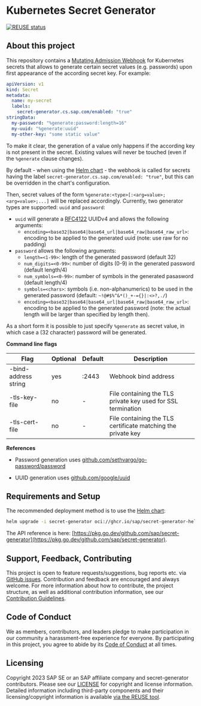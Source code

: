 # Kubernetes Secret Generator

[![REUSE status](https://api.reuse.software/badge/github.com/SAP/secret-generator)](https://api.reuse.software/info/github.com/SAP/secret-generator)

## About this project

This repository contains a [Mutating Admission Webhook](https://kubernetes.io/docs/reference/access-authn-authz/extensible-admission-controllers) for Kubernetes secrets that allows to generate certain secret values (e.g. passwords) upon first appearance of the according secret key. For example:

```yaml
apiVersion: v1
kind: Secret
metadata:
  name: my-secret
  labels:
    secret-generator.cs.sap.com/enabled: "true"
stringData:
  my-password: "%generate:password:length=16"
  my-uuid: "%generate:uuid"
  my-other-key: "some static value"
```

To make it clear, the generation of a value only happens if the according key is not present in the secret. Existing values will never be touched (even if the `%generate` clause changes).

By default - when using the [Helm chart](https://github.com/sap/secret-generator-helm) - the webhook is called for secrets having the label `secret-generator.cs.sap.com/enabled: "true"`, but this can be overridden in the chart's configuration.

Then, secret values of the form `%generate:<type>[:<arg=value>;<arg=value>;...]` will be replaced accordingly.
Currently, two generator types are supported: `uuid` and `password`:
- `uuid` will generate a [RFC4122](https://datatracker.ietf.org/doc/html/rfc4122) UUIDv4 and allows the following arguments:
  - `encoding=<base32|base64|base64_url|base64_raw|base64_raw_url>`: encoding to be applied to the generated uuid (note: use raw for no padding)
- `password` allows the following arguments:
  - `length=<1-99>`: length of the generated password (default 32)
  - `num_digits=<0-99>`: number of digits (0-9) in the generated password (default length/4)
  - `num_symbols=<0-99>`: number of symbols in the generated pasasword (default length/4)
  - `symbols=<chars>`: symbols (i.e. non-alphanumerics) to be used in the generated password (default: `~!@#$%^&*()_+-={}|:<>?,./`)
  - `encoding=<base32|base64|base64_url|base64_raw|base64_raw_url>`: encoding to be applied to the generated password (note: the actual length will be larger than specified by length then).

As a short form it is possible to just specify `%generate` as secret value, in which case a (32 character) password will be generated.

**Command line flags**

|Flag                         |Optional|Default|Description                                                 |
|-----------------------------|--------|-------|------------------------------------------------------------|
|-bind-address string         |yes     |:2443  |Webhook bind address                                        |
|-tls-key-file                |no      |-      |File containing the TLS private key used for SSL termination|
|-tls-cert-file               |no      |-      |File containing the TLS certificate matching the private key|

**References**

- Password generation uses [github.com/sethvargo/go-password/password](https://pkg.go.dev/github.com/sethvargo/go-password)

- UUID generation uses [github.com/google/uuid](https://pkg.go.dev/github.com/google/uuid)

## Requirements and Setup

The recommended deployment method is to use the [Helm chart](https://github.com/sap/secret-generator-helm):

```bash
helm upgrade -i secret-generator oci://ghcr.io/sap/secret-generator-helm/secret-generator
```

The API reference is here: [https://pkg.go.dev/github.com/sap/secret-generator](https://pkg.go.dev/github.com/sap/secret-generator).

## Support, Feedback, Contributing

This project is open to feature requests/suggestions, bug reports etc. via [GitHub issues](https://github.com/SAP/secret-generator/issues). Contribution and feedback are encouraged and always welcome. For more information about how to contribute, the project structure, as well as additional contribution information, see our [Contribution Guidelines](CONTRIBUTING.md).

## Code of Conduct

We as members, contributors, and leaders pledge to make participation in our community a harassment-free experience for everyone. By participating in this project, you agree to abide by its [Code of Conduct](https://github.com/SAP/.github/blob/main/CODE_OF_CONDUCT.md) at all times.

## Licensing

Copyright 2023 SAP SE or an SAP affiliate company and secret-generator contributors. Please see our [LICENSE](LICENSE) for copyright and license information. Detailed information including third-party components and their licensing/copyright information is available [via the REUSE tool](https://api.reuse.software/info/github.com/SAP/secret-generator).
